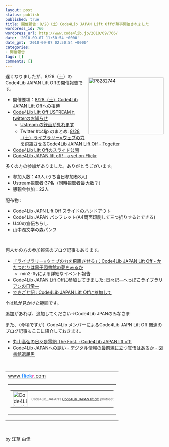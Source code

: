 ```yaml
---
layout: post
status: publish
published: true
title: 開催報告：8/28（土）Code4Lib JAPAN Lift Offが無事開催されました
wordpress_id: 766
wordpress_url: http://www.code4lib.jp/2010/09/766/
date: '2010-09-07 11:50:54 +0000'
date_gmt: '2010-09-07 02:50:54 +0000'
categories:
- 開催報告
tags: []
comments: []
---
```

<div class="section">
<div style="float:right">
<p><a href="http://www.flickr.com/photos/53219053@N07/4936475115/" title="P8282744 by Code4Lib_JAPAN, on Flickr"><img width="240" alt="P8282744" src="http://farm5.static.flickr.com/4137/4936475115_ddf54655bc_m.jpg" height="180"></a></p>
</div>
<p>遅くなりましたが、8/28（土）のCode4Lib JAPAN Lift Offの開催報告です。</p>
<ul>
<li>開催要項：<a href="http://d.hatena.ne.jp/josei002-10/20100812/1281578063" target="_blank">8/28（土）Code4Lib JAPAN Lift Offへの招待</a></li>
<li><a href="http://d.hatena.ne.jp/josei002-10/20100827/1282866155" target="_blank">Code4Lib Lift Off USTREAMとtwitterのお知らせ</a>
<ul>
<li><a href="http://www.ustream.tv/recorded/9195744" target="_blank">Ustream の録画が見れます</a></li>
<li>Twitter #c4ljp のまとめ: <a href="http://togetter.com/li/45516" target="_blank">8/28（土）ライブラリー&times;ウェブの力を飛躍させるCode4Lib JAPAN Lift Off - Togetter</a></li>
</ul>
</li>
<li><a href="http://d.hatena.ne.jp/josei002-10/20100828/1282975015" target="_blank">Code4Lib Lift Offのスライド公開</a></li>
<li><a href="http://www.flickr.com/photos/53219053@N07/sets/72157624705632629/" target="_blank">Code4Lib JAPAN lift off! - a set on Flickr</a></li>
</ul>
<p>多くの方の参加がありました。ありがとうございます。</p>
<ul>
<li>参加人数：43人 (うち当日参加者8人)</li>
<li>Ustream視聴者:37名（同時視聴者最大数？）</li>
<li>懇親会参加：22人</li>
</ul>
<p>配布物：</p>
<ul>
<li>Code4Lib JAPN Lift Off スライドのハンドアウト</li>
<li>Code4Lib JAPAN パンフレット(A4両面印刷して三つ折りするとできる)</li>
<li>U40の宣伝ちらし</li>
<li>山中湖文学の森パンフ</li>
</ul>
<p><br></p>
<p>何人かの方の参加報告のブログ記事もあります。</p>
<ul>
<li><a href="http://d.hatena.ne.jp/min2-fly/20100831/1283248496" target="_blank"> 「ライブラリー&times;ウェブの力を飛躍させる」：Code4Lib JAPAN Lift Off - かたつむりは電子図書館の夢をみるか</a>
<ul>
<li>min2-flyによる詳細なイベント報告</li>
</ul>
</li>
<li><a href="http://hibiki.cocolog-nifty.com/blogger/2010/09/code4lib-japan-.html" target="_blank">Code4Lib JAPAN Lift Offに参加してきました: 日々記―へっぽこライブラリアンの日常―</a></li>
<li><a href="http://blog.livedoor.jp/bairoito1/archives/51508709.html" target="_blank">できごと記 : Code4Lib JAPAN Lift Offに参加して</a></li>
</ul>
<p>&uarr;は私が見かけた範囲です。</p>
<p>追加があれば、追加してください&rarr;Code4Lib JPANのみなさま</p>
<p>また、（今頃ですが）Code4Lib メンバーによるCode4Lib JAPN Lift Off 関連のブログ記事もここに紹介しておきます。</p>
<ul>
<li><a href="http://maru3.exblog.jp/11194295/" target="_blank">丸山高弘の日々是電網  The First. : Code4Lib JAPAN  lift off!</a></li>
<li><a href="http://toshokan.weblogs.jp/blog/2010/08/in_the_frontline_of_the_internet.html" target="_blank">Code4Lib JAPANへの誘い - デジタル情報の最前線に立つ覚悟はあるか - 図書館退屈男</a></li>
</ul>
<p><br></p>
<p>
<style type="text/css">
#flickr_badge_source_txt {padding:0; font: 11px Arial, Helvetica, Sans serif; color:#666666;}<br />
#flickr_badge_icon {display:block !important; margin:0 !important; border: 1px solid rgb(0, 0, 0) !important;}<br />
#flickr_icon_td {padding:0 5px 0 0 !important;}<br />
.flickr_badge_image {text-align:center !important;}<br />
.flickr_badge_image img {border: 1px solid black !important;}<br />
#flickr_www {display:block; text-align:left; padding:0 10px 0 10px !important; font: 11px Arial, Helvetica, Sans serif !important; color:#3993ff !important;}<br />
#flickr_badge_uber_wrapper a:hover,<br />
#flickr_badge_uber_wrapper a:link,<br />
#flickr_badge_uber_wrapper a:active,<br />
#flickr_badge_uber_wrapper a:visited {text-decoration:none !important; background:inherit !important;color:#3993ff;}<br />
#flickr_badge_wrapper {background-color:#ffffff;border: solid 1px #000000}<br />
#flickr_badge_source {padding:0 !important; font: 11px Arial, Helvetica, Sans serif !important; color:#666666 !important;}<br />
</style></p>
<p>
<table cellspacing="10" cellpadding="0" id="flickr_badge_uber_wrapper" border="0">
<tr>
<td><a href="http://www.flickr.com" id="flickr_www">www.<strong style="color:#3993ff">flick<span style="color:#ff1c92">r</span></strong>.com</a><br />
<table cellspacing="10" id="flickr_badge_wrapper" cellpadding="0" border="0">
<tr>
<script type="text/javascript" src="http://www.flickr.com/badge_code_v2.gne?show_name=1&count=3&display=random&size=t&layout=h&source=user_set&user=53219053%40N07&set=72157624705632629&context=in%2Fset-72157624705632629%2F"></script></p>
<td align="center" valign="center" id="flickr_badge_source">
<p>
<table cellspacing="0" cellpadding="0" border="0">
<tr>
<td width="10" id="flickr_icon_td"><a href="http://www.flickr.com/photos/53219053@N07/sets/72157624705632629/"><img width="48" align="left" alt="Code4Lib_JAPAN&rsquo;s Code4Lib JAPAN lift off! photoset" src="http://farm5.static.flickr.com/4098/buddyicons/53219053@N07.jpg?1282411030#53219053@N07" id="flickr_badge_icon" height="48"></a></td>
<td id="flickr_badge_source_txt">Code4Lib_JAPAN's <a href="http://www.flickr.com/photos/53219053@N07/sets/72157624705632629/">Code4Lib JAPAN lift off!</a> photoset</td>
</tr>
</table>
</td>
</tr>
</table>
</td>
</tr>
</table>
<p><br></p>
<p>by 江草 由佳</p>
</div>
